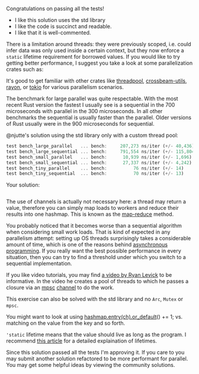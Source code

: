 Congratulations on passing all the tests!

 * I like this solution uses the std library
 * I like the code is succinct and readable.
 * I like that it is well-commented.

There is a limitation around threads: they were previously scoped, i.e. could
infer data was only used inside a certain context, but they now enforce a
`static` lifetime requirement for borrowed values. If you would like to try
getting better performance, I suggest you take a look at some parallelization
crates such as:

It's good to get familiar with other crates like
[threadpool](https://crates.io/crates/threadpool),
[crossbeam-utils](https://crates.io/crates/crossbeam-utils),
[rayon](https://crates.io/crates/rayon), or
[tokio](https://crates.io/crates/tokio) for various parallelism scenarios.

The benchmark for large parallel was quite respectable. With the most recent
Rust version the fastest I usually see is a sequential in the 700 microseconds
with parallel in the 300 microseconds. In all other benchmarks the sequential
is usually faster than the parallel. Older versions of Rust usually were in the
900 microseconds for sequential.

@njutte's solution using the std library only with a custom thread pool:

```rust
test bench_large_parallel   ... bench:     207,273 ns/iter (+/- 40,436)
test bench_large_sequential ... bench:     791,554 ns/iter (+/- 115,804)
test bench_small_parallel   ... bench:      10,939 ns/iter (+/- 1,696)
test bench_small_sequential ... bench:      27,337 ns/iter (+/- 4,242)
test bench_tiny_parallel    ... bench:          76 ns/iter (+/- 14)
test bench_tiny_sequential  ... bench:          70 ns/iter (+/- 13)
```

Your solution:

```rust

```

The use of channels is actually not necessary here: a thread may return a
value, therefore you can simply map loads to workers and reduce their results
into one hashmap. This is known as the
[map-reduce](https://en.wikipedia.org/wiki/MapReduce) method.

You probably noticed that it becomes worse than a sequential algorithm when
considering small work loads. That is kind of expected in any parallelism
attempt: setting up OS threads surprisingly takes a considerable amount of
time, which is one of the reasons behind [asynchronous
programming](https://rust-lang.github.io/async-book/). If you really want the
best possible performance in every situation, then you can try to find a
threshold under which you switch to a sequential implementation.

If you like video tutorials, you may find [a video by Ryan
Levick](https://www.youtube.com/watch?v=2mwwYbBRJSo) to be informative. In the
video he creates a pool of threads to which he passes a closure via an
[mpsc](https://doc.rust-lang.org/std/sync/mpsc/)
[channel](https://doc.rust-lang.org/std/sync/mpsc/fn.channel.html) to do the
work.

This exercise can also be solved with the std library and no `Arc`, `Mutex` or `mpsc`.

You might want to look at using
[hashmap.entry(ch).or_default](https://doc.rust-lang.org/std/collections/hash_map/enum.Entry.html#method.or_default)()
+= 1; vs. matching on the value from the key and so forth.

`'static` lifetime means that the value should live as long as the program. I
recommend [this
article](https://fasterthanli.me/articles/i-am-a-java-csharp-c-or-cplusplus-dev-time-to-do-some-rust)
for a detailed explaination of lifetimes.

Since this solution passed all the tests I'm approving it. If you care to you
may submit another solution refactored to be more performant for parallel. You
may get some helpful ideas by viewing the community solutions.
